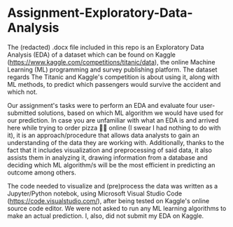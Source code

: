 # Assignment-Exploratory-Data-Analysis

The (redacted) .docx file included in this repo is an Exploratory Data Analysis (EDA) of a dataset which can be found on Kaggle (https://www.kaggle.com/competitions/titanic/data), the online Machine Learning (ML) programming and survey publishing platform. The dataset regards The Titanic and Kaggle's competition is about using it, along with ML methods, to predict which passengers would survive the accident and which not.

Our assignment's tasks were to perform an EDA and evaluate four user-submitted solutions, based on which ML algorithm we would have used for our prediction. In case you are unfamiliar with what an EDA is and arrived here while trying to order pizza 🍕🍕 online (I swear I had nothing to do with it), it is an approach/procedure that allows data analysts to gain an understanding of the data they are working with. Additionally, thanks to the fact that it includes visualization and preprocessing of said data, it also assists them in analyzing it, drawing information from a database and deciding which ML algorithm/s will be the most efficient in predicting an outcome among others.

The code needed to visualize and (pre)process the data was written as a Jupyter/Python notebok, using Microsoft Visual Studio Code (https://code.visualstudio.com/), after being tested on Kaggle's online source code editor. We were not asked to run any ML learning algorithms to make an
actual prediction. I, also, did not submit my EDA on Kaggle.
